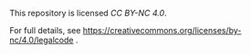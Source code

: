 This repository is licensed *CC BY-NC 4.0*.

For full details, see https://creativecommons.org/licenses/by-nc/4.0/legalcode .
